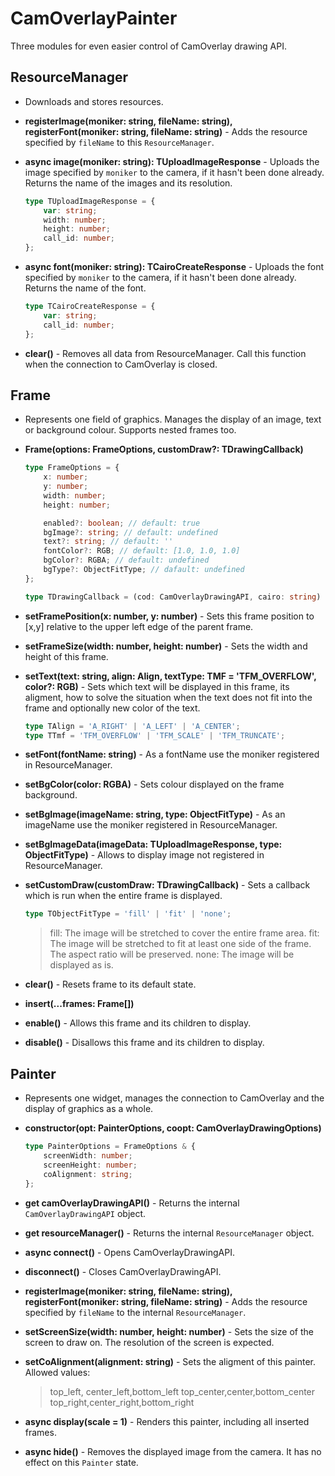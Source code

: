 # CamOverlayPainter

Three modules for even easier control of CamOverlay drawing API.

## ResourceManager

-   Downloads and stores resources.

-   **registerImage(moniker: string, fileName: string), registerFont(moniker: string, fileName: string)** - Adds the resource specified by `fileName` to this `ResourceManager`.

-   **async image(moniker: string): TUploadImageResponse** - Uploads the image specified by `moniker` to the camera, if it hasn't been done already. Returns the name of the images and its resolution.

    ```typescript
    type TUploadImageResponse = {
        var: string;
        width: number;
        height: number;
        call_id: number;
    };
    ```

-   **async font(moniker: string): TCairoCreateResponse** - Uploads the font specified by `moniker` to the camera, if it hasn't been done already. Returns the name of the font.

    ```typescript
    type TCairoCreateResponse = {
        var: string;
        call_id: number;
    };
    ```

-   **clear()** - Removes all data from ResourceManager. Call this function when the connection to CamOverlay is closed.

## Frame

-   Represents one field of graphics. Manages the display of an image, text or background colour. Supports nested frames too.

-   **Frame(options: FrameOptions, customDraw?: TDrawingCallback)**

    ```typescript
    type FrameOptions = {
        x: number;
        y: number;
        width: number;
        height: number;

        enabled?: boolean; // default: true
        bgImage?: string; // default: undefined
        text?: string; // default: ''
        fontColor?: RGB; // default: [1.0, 1.0, 1.0]
        bgColor?: RGBA; // default: undefined
        bgType?: ObjectFitType; // dafault: undefined
    };
    ```

    ```typescript
    type TDrawingCallback = (cod: CamOverlayDrawingAPI, cairo: string) => Promise<void>;
    ```

-   **setFramePosition(x: number, y: number)** - Sets this frame position to [x,y] relative to the upper left edge of the parent frame.

-   **setFrameSize(width: number, height: number)** - Sets the width and height of this frame.

-   **setText(text: string, align: Align, textType: TMF = 'TFM_OVERFLOW', color?: RGB)** - Sets which text will be displayed in this frame, its aligment, how to solve the situation when the text does not fit into the frame and optionally new color of the text.

    ```typescript
    type TAlign = 'A_RIGHT' | 'A_LEFT' | 'A_CENTER';
    type TTmf = 'TFM_OVERFLOW' | 'TFM_SCALE' | 'TFM_TRUNCATE';
    ```

-   **setFont(fontName: string)** - As a fontName use the moniker registered in ResourceManager.

-   **setBgColor(color: RGBA)** - Sets colour displayed on the frame background.

-   **setBgImage(imageName: string, type: ObjectFitType)** - As an imageName use the moniker registered in ResourceManager.

-   **setBgImageData(imageData: TUploadImageResponse, type: ObjectFitType)** - Allows to display image not registered in ResourceManager.

-   **setCustomDraw(customDraw: TDrawingCallback)** - Sets a callback which is run when the entire frame is displayed.

    ```typescript
    type TObjectFitType = 'fill' | 'fit' | 'none';
    ```

    > fill: The image will be stretched to cover the entire frame area.
    > fit: The image will be stretched to fit at least one side of the frame. The aspect ratio will be preserved.
    > none: The image will be displayed as is.

-   **clear()** - Resets frame to its default state.

-   **insert(...frames: Frame[])**

-   **enable()** - Allows this frame and its children to display.

-   **disable()** - Disallows this frame and its children to display.

## Painter

-   Represents one widget, manages the connection to CamOverlay and the display of graphics as a whole.

-   **constructor(opt: PainterOptions, coopt: CamOverlayDrawingOptions)**

    ```typescript
    type PainterOptions = FrameOptions & {
        screenWidth: number;
        screenHeight: number;
        coAlignment: string;
    };
    ```

-   **get camOverlayDrawingAPI()** - Returns the internal `CamOverlayDrawingAPI` object.

-   **get resourceManager()** - Returns the internal `ResourceManager` object.

-   **async connect()** - Opens CamOverlayDrawingAPI.

-   **disconnect()** - Closes CamOverlayDrawingAPI.

-   **registerImage(moniker: string, fileName: string), registerFont(moniker: string, fileName: string)** - Adds the resource specified by `fileName` to the internal `ResourceManager`.

-   **setScreenSize(width: number, height: number)** - Sets the size of the screen to draw on. The resolution of the screen is expected.

-   **setCoAlignment(alignment: string)** - Sets the aligment of this painter. Allowed values:

    > top_left, center_left,bottom_left
    > top_center,center,bottom_center
    > top_right,center_right,bottom_right

-   **async display(scale = 1)** - Renders this painter, including all inserted frames.

-   **async hide()** - Removes the displayed image from the camera. It has no effect on this `Painter` state.
